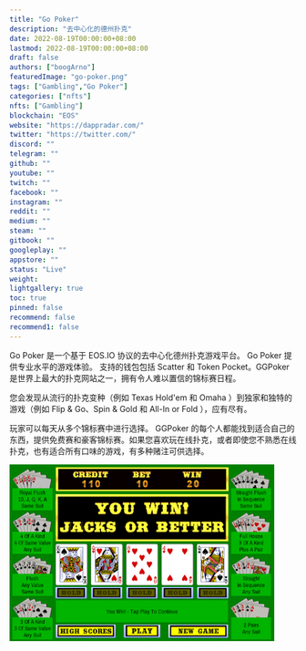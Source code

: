 ```yaml
---
title: "Go Poker"
description: "去中心化的德州扑克"
date: 2022-08-19T00:00:00+08:00
lastmod: 2022-08-19T00:00:00+08:00
draft: false
authors: ["boogArno"]
featuredImage: "go-poker.png"
tags: ["Gambling","Go Poker"]
categories: ["nfts"]
nfts: ["Gambling"]
blockchain: "EOS"
website: "https://dappradar.com/"
twitter: "https://twitter.com/"
discord: ""
telegram: ""
github: ""
youtube: ""
twitch: ""
facebook: ""
instagram: ""
reddit: ""
medium: ""
steam: ""
gitbook: ""
googleplay: ""
appstore: ""
status: "Live"
weight: 
lightgallery: true
toc: true
pinned: false
recommend: false
recommend1: false
---
```

Go Poker 是一个基于 EOS.IO 协议的去中心化德州扑克游戏平台。 Go Poker 提供专业水平的游戏体验。 支持的钱包包括 Scatter 和 Token Pocket。GGPoker 是世界上最大的扑克网站之一，拥有令人难以置信的锦标赛日程。

您会发现从流行的扑克变种（例如 Texas Hold'em 和 Omaha ）到独家和独特的游戏（例如 Flip & Go、Spin & Gold 和 All-In or Fold ），应有尽有。

玩家可以每天从多个锦标赛中进行选择。 GGPoker 的每个人都能找到适合自己的东西，提供免费赛和豪客锦标赛。如果您喜欢玩在线扑克，或者即使您不熟悉在线扑克，也有适合所有口味的游戏，有多种赌注可供选择。

![unnamed](unnamed.png)